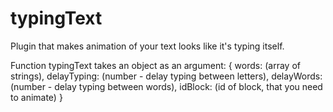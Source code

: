 # typingText
Plugin that makes animation of your text looks like it's typing itself.

Function typingText takes an object as an argument:
{
    words: (array of strings),
    delayTyping: (number - delay typing between letters),
    delayWords: (number - delay typing between words),
    idBlock: (id of block, that you need to animate)
}
